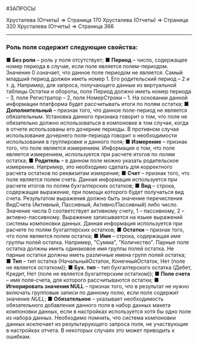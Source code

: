 #ЗАПРОСЫ 

Хрусталева (Отчеты) => Страница 170
Хрусталева (Отчеты) => Страница 320
Хрусталева (Отчеты) => Страница 366

---
### Роль поля содержит следующие свойства:

■ **Без роли** – роль у поля отсутствует;
■ **Период** – число, содержащее номер периода в случае, если поле является полем-периодом. Значение 0 означает, что данное поле периодом не является. Самый младший период должен иметь номер 1. Его родительский период – 2 и т. д. Например, для запроса, получающего данные из виртуальной таблицы Остатки и обороты, поле Период должно иметь номер периода – 3, поле Регистратор – 2, поле НомерСтроки – 1. На основании данной информации платформа будет рассчитывать итоги по полям остатка;
■ **Дополнительный** – признак того, что данное поле-период не является обязательным. Установка данного признака говорит о том, что поле не обязательно должно использоваться в компоновке в том случае, когда в отчете использованы его дочерние периоды. В противном случае использование дочернего поля-периода говорит о необходимости использования в группировке и данного поля;
■ **Измерение** – признак того, что поле является измерением. Информация о том, что поле является измерением, используется при расчете итогов по полям остатка;
■ **Родитель** – в данном поле можно указать родительское измерение. Например, это необходимо сделать для корректного расчета остатков по реквизитам измерения;
■ **Счет** – признак того, что поле является полем счета. Данная информация используется при расчете итогов по полям бухгалтерских остатков;
■ **Вид** – строка, содержащая выражение, при помощи которого будет получаться вид счета. Результатом выражения должно быть значение перечисления ВидСчета (Активный, Пассивный, Активно/Пассивный) либо число. Значение числа 0 соответствует активному счету, 1 – пассивному, 2 – активно-пассивному. Выражение записывается на языке выражений системы компоновки данных. Данная информация используется при расчете по полям бухгалтерских остатков;
■ **Остатки** – признак того, что поле является полем остатка;
■ **Имя** – строка, содержащая имя группы полей остатка. Например, "Сумма", "Количество". Парные поля остатка должны иметь одинаковое имя группы полей остатка. Не парные остатки должны иметь различные имена групп полей остатка;
■ **Тип** – тип остатка (НачальныйОстаток, КонечныйОстаток, Нет (поле не является остатком));
■ **Бух. тип** – тип бухгалтерского остатка (Дебет, Кредит, Нет (поле не является бухгалтерским остатком));
■ **Поле счета** – имя поля-счета, для которого рассчитываются остатки;
■ **Игнорировать значения NULL** – признак того, что в результат не нужно включать групповые записи по данному полю, если поле содержит значение *NULL*;
■ **Обязательное** – указывает необходимость обязательного добавления данного поля в набор данных макета компоновки данных, если в настройках используется хотя бы одно поле из набора данных. Необходимо помнить, что система компоновки данных исключает из результирующего запроса поля, не участвующие в настройках отчета. В некоторых случаях это может приводить к ошибкам.